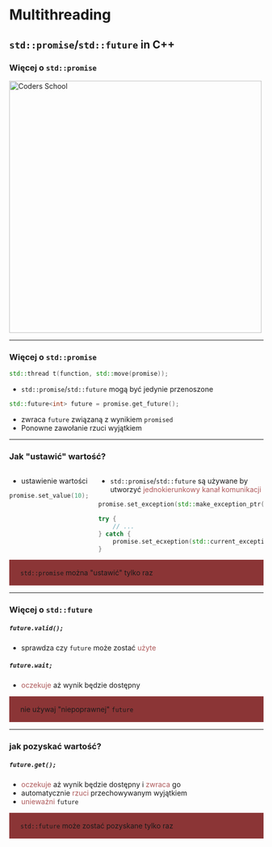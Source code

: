 <!-- .slide: data-background="#111111" -->

# Multithreading

## `std::promise`/`std::future` in C++

### Więcej o `std::promise`

<a href="https://coders.school">
    <img width="500" data-src="../coders_school_logo.png" alt="Coders School" class="plain">
</a>

___

### Więcej o `std::promise`

```c++
std::thread t(function, std::move(promise));
```
<!-- .element: class="fragment fade-in" -->

* <!-- .element: class="fragment fade-in" --> <code>std::promise</code>/<code>std::future</code> mogą być jedynie przenoszone

```c++
std::future<int> future = promise.get_future();
```
<!-- .element: class="fragment fade-in" -->

* <!-- .element: class="fragment fade-in" --> zwraca <code>future</code> związaną z wynikiem <code>promised</code>
* <!-- .element: class="fragment fade-in" --> Ponowne zawołanie rzuci wyjątkiem

<!-- Inna myśl jaką miałem na to zdanie to przetłumaczenie future i promised i zrobienie:
    'zwraca "przeszłość" powiązaną z "obiecanym" wynikiem' 
-->
___

### Jak "ustawić" wartość?

<div style="display:flex;">

<div style="width: 35%;">

* <!-- .element: class="fragment fade-in" --> ustawienie wartości

```c++
promise.set_value(10);
```
 <!-- .element: class="fragment fade-in" -->
</div>
<div style="width: 65%;">

* <!-- .element: class="fragment fade-in" --> <code>std::promise</code>/<code>std::future</code> są używane by utworzyć <span style="color:#AD5758;">jednokierunkowy kanał komunikacji</span>

```c++
promise.set_exception(std::make_exception_ptr(e));
```
<!-- .element: class="fragment fade-in" -->
```c++
try {
    // ...
} catch {
    promise.set_ecxeption(std::current_exception());
}
```
<!-- .element: class="fragment fade-in" -->
</div>

</div>

<div style="background-color: #8B3536; padding: 3px 22px;">

<code>std::promise</code> można "ustawić" tylko raz

</div> <!-- .element: class="fragment fade-in" -->

___

### Więcej o `std::future`

##### `future.valid();` <!-- .element: class="fragment fade-in" -->

* <!-- .element: class="fragment fade-in" --> sprawdza czy <code>future</code> może zostać <span style="color:#AD5758;">użyte</span>

##### `future.wait;` <!-- .element: class="fragment fade-in" -->

* <!-- .element: class="fragment fade-in" --> <span style="color:#AD5758;">oczekuje</span> aż wynik będzie dostępny

<div style="background-color: #8B3536; padding: 3px 22px;">

nie używaj "niepoprawnej" `future`

</div> <!-- .element: class="fragment fade-in" -->

___

### jak pozyskać wartość?

##### `future.get();` <!-- .element: class="fragment fade-in" -->

* <!-- .element: class="fragment fade-in" --> <span style="color:#AD5758;">oczekuje</span> aż wynik będzie dostępny i <span style="color:#AD5758;">zwraca</span> go
* <!-- .element: class="fragment fade-in" --> automatycznie <span style="color:#AD5758;">rzuci</span> przechowywanym wyjątkiem
* <!-- .element: class="fragment fade-in" --> <span style="color:#AD5758;">unieważni</span> <code>future</code>

<div style="background-color: #8B3536; padding: 3px 22px;">

`std::future` może zostać pozyskane tylko raz

</div> <!-- .element: class="fragment fade-in" -->